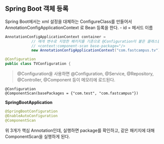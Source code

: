 
## Spring Boot 객체 등록

Spring Boot에서는 xml 설정을 대체하는 ConfigureClass를 만들어서 AnnotationConfigApplicationContext 로  Bean 등록을 한다.
	- id = 메서드 이름

```java
AnnotationConfigApplicationContext container = 
			// 매개 변수로 지정한 패키지를 기준으로 @Configuration이 붙은 클래스들을 모두 로딩한다.
			// <context:component-scan base-package="/>
			new AnnotationConfigApplicationContext("com.fastcampus.tv");
```

```java
@Configuration
public class TVConfiguration {
```

> @Configuration을 사용하면 @Configuration, @Service, @Repository, @Controller, @Component 등이 메모리에 로드된다.

```
@Configuration
@ComponentScan(basePackages = {"com.test", "com.fastcampus"})
```

**SpringBootApplication**
```java
@SpringBootConfiguration
@EnableAutoConfiguration
@ComponentScan
```
위 3개가 핵심 Annotation인데, 실행하면 package를 확인하고, 같은 패키지에 대해 ComponentScan을 실행하게 된다.
